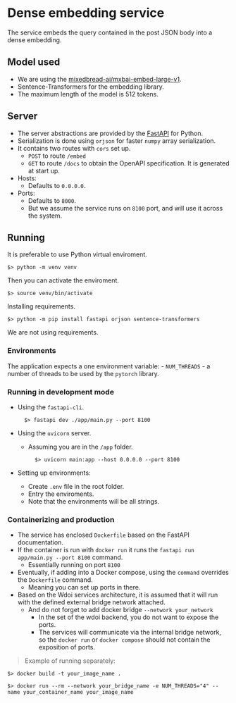# Dense embedding service

The service embeds the query contained in the post JSON body into a dense embedding.

## Model used

- We are using the [mixedbread-ai/mxbai-embed-large-v1](https://huggingface.co/mixedbread-ai/mxbai-embed-large-v1).
- Sentence-Transformers for the embedding library.
- The maximum length of the model is 512 tokens.

## Server

- The server abstractions are provided by the [FastAPI](https://fastapi.tiangolo.com/) for Python.
- Serialization is done using `orjson` for faster `numpy` array serialization. 
- It contains two routes with `cors` set up.
    - `POST` to route `/embed`
    - `GET` to route `/docs` to obtain the OpenAPI specification. It is generated at start up.
- Hosts:
    - Defaults to `0.0.0.0`.
- Ports:
    - Defaults to `8000`.
    - But we assume the service runs on `8100` port, and will use it across the system.

## Running

It is preferable to use Python virtual enviroment.

    $> python -m venv venv

Then you can activate the enviroment.

    $> source venv/bin/activate

Installing requirements.

    $> python -m pip install fastapi orjson sentence-transformers

We are not using requirements.

### Environments

The application expects a one environment variable:
    - `NUM_THREADS` - a number of threads to be used by the `pytorch` library.

### Running in development mode

- Using the `fastapi-cli`.

        $> fastapi dev ./app/main.py --port 8100

- Using the `uvicorn` server.
    - Assuming you are in the `/app` folder.

            $> uvicorn main:app --host 0.0.0.0 --port 8100

- Setting up environments:
    - Create `.env` file in the root folder.
    - Entry the enviroments.
    - Note that the environments will be all strings.

### Containerizing and production

- The service has enclosed `Dockerfile` based on the FastAPI documentation.
- If the container is run with `docker run` it runs the `fastapi run app/main.py --port 8100` command.
    - Essentially running on port `8100`
- Eventually, if adding into a Docker compose, using the `command` overrides the `Dockerfile` command.
    - Meaning you can set up ports in there.
- Based on the Wdoi services architecture, it is assumed that it will run with the defined external bridge network attached.
    - And do not forget to add docker bridge `--network your_network`
        - In the set of the wdoi backend, you do not want to expose the ports.
        - The services will communicate via the internal bridge network, so the `docker run` or `docker compose` should not contain the exposition of ports.

> Example of running separately:

    $> docker build -t your_image_name .

    $> docker run --rm --network your_bridge_name -e NUM_THREADS="4" --name your_container_name your_image_name 


